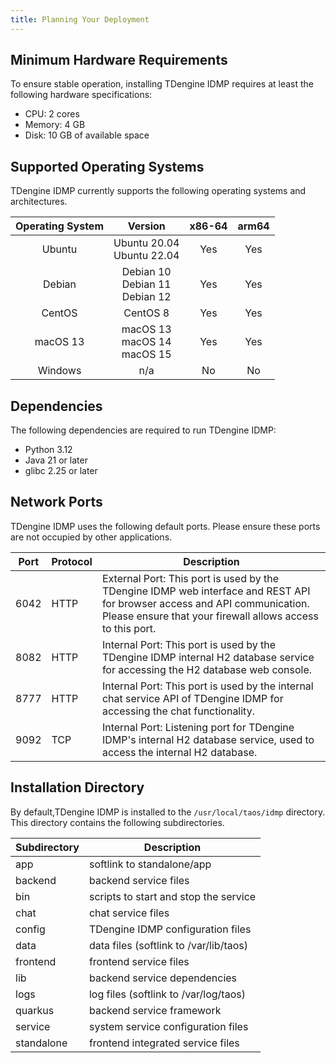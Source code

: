 ```yaml
---
title: Planning Your Deployment
---
```


## Minimum Hardware Requirements

To ensure stable operation, installing TDengine IDMP requires at least the following hardware specifications:

- CPU: 2 cores
- Memory: 4 GB
- Disk: 10 GB of available space

## Supported Operating Systems

TDengine IDMP currently supports the following operating systems and architectures.

| Operating System | Version | x86-64 | arm64 |
|:---:|:---:|:---:|:---:|
| Ubuntu   | Ubuntu 20.04<br/>Ubuntu 22.04 | Yes | Yes |
| Debian   | Debian 10<br/>Debian 11<br/>Debian 12 | Yes | Yes |
| CentOS   | CentOS 8 | Yes | Yes |
| macOS 13 | macOS 13<br/>macOS 14<br/>macOS 15 | Yes | Yes |
| Windows  | n/a | No | No |

## Dependencies

The following dependencies are required to run TDengine IDMP:

- Python 3.12
- Java 21 or later
- glibc 2.25 or later

## Network Ports

TDengine IDMP uses the following default ports. Please ensure these ports are not occupied by other applications.

| Port | Protocol | Description |
|---|---|---|
| 6042 | HTTP | External Port: This port is used by the TDengine IDMP web interface and REST API for browser access and API communication. Please ensure that your firewall allows access to this port. |
| 8082 | HTTP | Internal Port: This port is used by the TDengine IDMP internal H2 database service for accessing the H2 database web console. |
| 8777 | HTTP | Internal Port: This port is used by the internal chat service API of TDengine IDMP for accessing the chat functionality. |
| 9092 | TCP  | Internal Port: Listening port for TDengine IDMP's internal H2 database service, used to access the internal H2 database. |

## Installation Directory

By default,TDengine IDMP is installed to the `/usr/local/taos/idmp` directory. This directory contains the following subdirectories.

| Subdirectory | Description |
|---|---|
| app        | softlink to standalone/app |
| backend    | backend service files |
| bin        | scripts to start and stop the service |
| chat       | chat service files |
| config      | TDengine IDMP configuration files |
| data       | data files (softlink to /var/lib/taos) |
| frontend   | frontend service files |
| lib        | backend service dependencies |
| logs       | log files (softlink to /var/log/taos) |
| quarkus    | backend service framework |
| service    | system service configuration files |
| standalone | frontend integrated service files |
